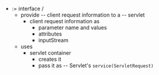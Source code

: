 * := interface /
  * provide -- client request information to a -- servlet
    * client request information as
      * parameter name and values
      * attributes
      * inputStream
  * uses
    * servlet container 
      * creates it
      * pass it as -- Servlet's `service(ServletRequest)`